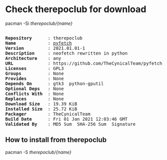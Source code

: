 # Check therepoclub for download

        
pacman -Si *therepoclub/{name}*

<div class="highlight"><pre class="highlight"><text>
<b>Repository</b>      : therepoclub
<b>Name</b>            : <a href='../../x86_64/pyfetch-2021.01.01-1-any.pkg.tar.zst'>pyfetch</a>
<b>Version</b>         : 2021.01.01-1
<b>Description</b>     : neofetch rewritten in python
<b>Architecture</b>    : any
<b>URL</b>             : https://github.com/TheCynicalTeam/pyfetch
<b>Licenses</b>        : GPL3
<b>Groups</b>          : None
<b>Provides</b>        : None
<b>Depends On</b>      : gtk3  python-gputil
<b>Optional Deps</b>   : None
<b>Conflicts With</b>  : None
<b>Replaces</b>        : None
<b>Download Size</b>   : 19.39 KiB
<b>Installed Size</b>  : 25.72 KiB
<b>Packager</b>        : TheCynicalTeam <wayne6324@gmail.com>
<b>Build Date</b>      : Fri 01 Jan 2021 12:03:46 GMT
<b>Validated By</b>    : MD5 Sum  SHA-256 Sum  Signature
</text></pre></div>

## How to install from therepoclub

        
pacman -S *therepoclub/{name}*
